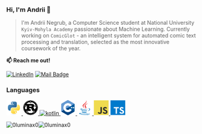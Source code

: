 ### Hi, I'm Andrii 👋

> I'm Andrii Negrub, a Computer Science student at National University `Kyiv-Mohyla Academy` passionate about Machine Learning. Currently working on `ComicGlot` - an intelligent system for automated comic text processing and translation, selected as the most innovative coursework of the year.

**:mailbox: Reach me out!**

[![LinkedIn](https://custom-icon-badges.demolab.com/badge/Andrii_Negrub-0A66C2?logo=linkedin-white&logoColor=fff)]([#](https://www.linkedin.com/in/andriinegrub/))
[![Mail Badge](https://img.shields.io/badge/-Andrii_Negrub-c0392b?style=flat&labelColor=c0392b&logo=gmail&logoColor=white)](mailto:zurg0505@gmail.com)

<h3 align="left">Languages</h3>
<p align="left"> 
  <a href="https://www.python.org" target="_blank" rel="noreferrer"> <img src="https://raw.githubusercontent.com/devicons/devicon/master/icons/python/python-original.svg" alt="python" width="40" height="40"/> </a> 
  <a href="https://www.rust-lang.org" target="_blank" rel="noreferrer"> <img src="https://raw.githubusercontent.com/devicons/devicon/master/icons/rust/rust-original.svg" alt="rust" width="40" height="40"/> </a> 
  <a href="https://kotlinlang.org" target="_blank" rel="noreferrer"> <img src="https://www.vectorlogo.zone/logos/kotlinlang/kotlinlang-icon.svg" alt="kotlin" width="40" height="40"/> </a> 
  <a href="https://www.w3schools.com/cpp/" target="_blank" rel="noreferrer"> <img src="https://raw.githubusercontent.com/devicons/devicon/master/icons/cplusplus/cplusplus-original.svg" alt="cplusplus" width="40" height="40"/> </a> 
  <a href="https://www.java.com" target="_blank" rel="noreferrer"> <img src="https://raw.githubusercontent.com/devicons/devicon/master/icons/java/java-original.svg" alt="java" width="40" height="40"/> </a> 
  <a href="https://developer.mozilla.org/en-US/docs/Web/JavaScript" target="_blank" rel="noreferrer"> <img src="https://raw.githubusercontent.com/devicons/devicon/master/icons/javascript/javascript-original.svg" alt="javascript" width="40" height="40"/> </a>
  <a href="https://www.typescriptlang.org/" target="_blank" rel="noreferrer"> <img src="https://raw.githubusercontent.com/devicons/devicon/master/icons/typescript/typescript-original.svg" alt="typescript" width="40" height="40"/> </a> 
</p>

<p><img align="left" src="https://github-readme-stats.vercel.app/api?username=0luminax0&show_icons=true&rank_icon=github&theme=merko&locale=en" alt="0luminax0" /></p>
<p>&nbsp;<img align="left" src="https://github-readme-stats.vercel.app/api/top-langs?username=0luminax0&show_icons=true&locale=en&theme=merko&layout=compact" alt="0luminax0" /></p>
